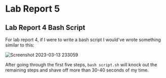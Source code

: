 # Lab Report 5

## Lab Report 4 Bash Script

For lab report 4, if I were to write a bash script I would've wrote something similar to this:

![Screenshot 2023-03-13 233059](https://user-images.githubusercontent.com/122580027/224915071-61dc4236-0e22-4b57-a901-5d42eebc5bf8.png)

After going through the first five steps, `bash script.sh` will knock out the remaining steps and shave off more than 30-40 seconds of my time. 
